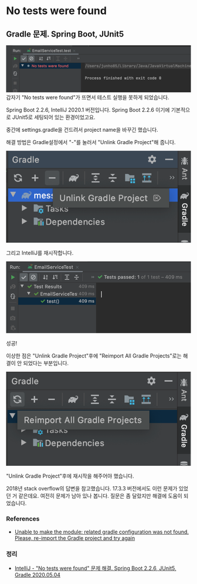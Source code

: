 # No tests were found

## Gradle 문제. Spring Boot, JUnit5
![](d5819a19.png)
갑자기 "No tests were found"가 뜨면서 테스트 실행을 못하게 되었습니다.

Spring Boot 2.2.6, IntelliJ 2020.1 버전입니다. Spring Boot 2.2.6 이기에 기본적으로 JUnit5로 세팅되어 있는 환경이었고요.

중간에 settings.gradle을 건드려서 project name을 바꾸긴 했습니다.

해결 방법은 Gradle설정에서 "-"를 눌러서 "Unlink Gradle Project"해 줍니다.

![](06648b52.png)

그리고 IntelliJ를 재시작합니다.

![](edc37fe2.png)

성공!

이상한 점은 "Unlink Gradle Project"후에 "Reimport All Gradle Projects"로는 해결이 안 되었다는 부분입니다.

![](52414092.png)

"Unlink Gradle Project"후에 재시작을 해주어야 했습니다.

2018년 stack overflow의 답변을 참고했습니다. 17.3.3 버전에서도 이런 문제가 있었던 거 같은데요. 여전히 문제가 남아 있나 봅니다. 질문은 좀 달랐지만 해결에 도움이 되었습니다.

### References
* [Unable to make the module: related gradle configuration was not found. Please, re-import the Gradle project and try again](https://stackoverflow.com/a/48571178)

### 정리
* [IntelliJ - "No tests were found" 문제 해결. Spring Boot 2.2.6, JUnit5, Gradle 2020.05.04](https://junho85.pe.kr/1527)
